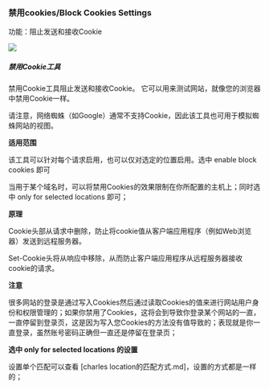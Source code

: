 ### 禁用cookies/Block Cookies Settings

功能：阻止发送和接收Cookie

![](http://i.imgur.com/iLcvYBl.png)

##### 禁用Cookie工具

禁用Cookie工具阻止发送和接收Cookie。 它可以用来测试网站，就像您的浏览器中禁用Cookie一样。 

请注意，网络蜘蛛（如Google）通常不支持Cookie，因此该工具也可用于模拟蜘蛛网站的视图。

**适用范围**

该工具可以针对每个请求启用，也可以仅对选定的位置启用。选中 enable block cookies 即可 

当用于某个域名时，可以将禁用Cookies的效果限制在你所配置的主机上；同时选中 only for selected locations 即可；

**原理**

Cookie头部从请求中删除，防止将cookie值从客户端应用程序（例如Web浏览器）发送到远程服务器。 

Set-Cookie头将从响应中移除，从而防止客户端应用程序从远程服务器接收cookie的请求。

**注意**

很多网站的登录是通过写入Cookies然后通过读取Cookies的值来进行网站用户身份和权限管理的；如果你禁用了Cookies，这将会到导致你登录某个网站的一直，一直停留到登录页，这是因为写入您Cookies的方法没有值导致的；表现就是你一直登录，虽然账号密码正确但一直还是停留在登录页；

**选中 only for selected locations 的设置**

设置单个匹配可以查看 [charles location的匹配方式.md]，设置的方式都是一样的；